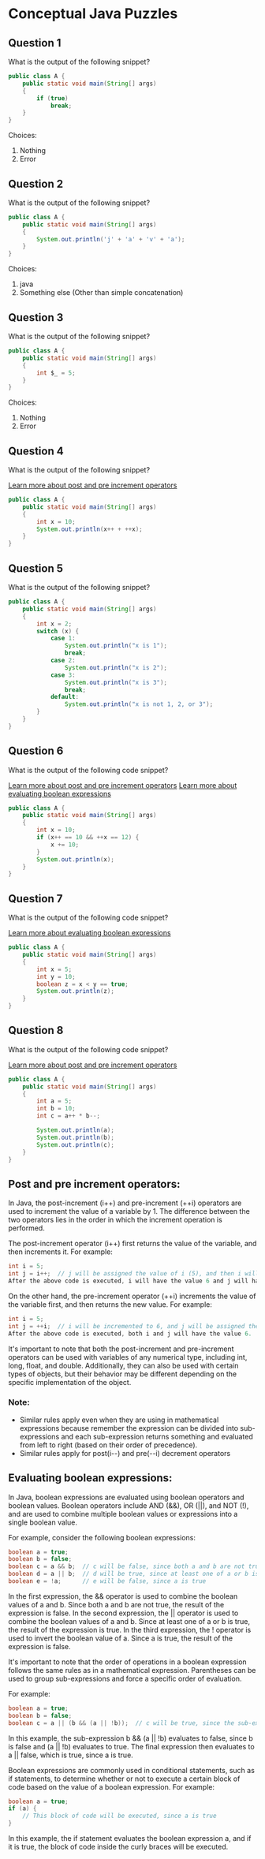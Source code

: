 # Conceptual Java Puzzles

## Question 1
What is the output of the following snippet?
```java
public class A {
    public static void main(String[] args)
    {
        if (true)
            break;
    }
}
```
Choices:
1. Nothing
2. Error

## Question 2
What is the output of the following snippet?
```java
public class A {
    public static void main(String[] args)
    {
        System.out.println('j' + 'a' + 'v' + 'a');
    }
}
```
Choices:
1. java
2. Something else (Other than simple concatenation)

## Question 3
What is the output of the following snippet?
```java
public class A {
    public static void main(String[] args)
    {
        int $_ = 5;
    }
}
```
Choices:

1. Nothing
2. Error

## Question 4
What is the output of the following snippet?

[Learn more about post and pre increment operators](#post-and-pre-increment-operators)
```java
public class A {
    public static void main(String[] args)
    {
        int x = 10;
        System.out.println(x++ + ++x);
    }
}
```

## Question 5
What is the output of the following snippet?
```java
public class A {
    public static void main(String[] args)
    {
        int x = 2;
        switch (x) {
            case 1:
                System.out.println("x is 1");
                break;
            case 2:
                System.out.println("x is 2");
            case 3:
                System.out.println("x is 3");
                break;
            default:
                System.out.println("x is not 1, 2, or 3");
        }
    }
}
```

## Question 6
What is the output of the following code snippet?

[Learn more about post and pre increment operators](#post-and-pre-increment-operators)
[Learn more about evaluating boolean expressions](#evaluating-boolean-expressions)
```java
public class A {
    public static void main(String[] args)
    {
        int x = 10;
        if (x++ == 10 && ++x == 12) {
            x += 10;
        }
        System.out.println(x);
    }
}
```

## Question 7
What is the output of the following code snippet?

[Learn more about evaluating boolean expressions](#evaluating-boolean-expressions)
```java
public class A {
    public static void main(String[] args)
    {
        int x = 5;
        int y = 10;
        boolean z = x < y == true;
        System.out.println(z);
    }
}
```

## Question 8
What is the output of the following code snippet?

[Learn more about post and pre increment operators](#post-and-pre-increment-operators)
```java
public class A {
    public static void main(String[] args)
    {
        int a = 5;
        int b = 10;
        int c = a++ * b--;

        System.out.println(a);
        System.out.println(b);
        System.out.println(c);
    }
}

```

## Post and pre increment operators:
In Java, the post-increment (i++) and pre-increment (++i) operators are used to increment the value of a variable by 1. The difference between the two operators lies in the order in which the increment operation is performed.

The post-increment operator (i++) first returns the value of the variable, and then increments it. For example:

```java
int i = 5;
int j = i++;  // j will be assigned the value of i (5), and then i will be incremented to 6
After the above code is executed, i will have the value 6 and j will have the value 5.
```
On the other hand, the pre-increment operator (++i) increments the value of the variable first, and then returns the new value. For example:

```java
int i = 5;
int j = ++i;  // i will be incremented to 6, and j will be assigned the new value of i (6)
After the above code is executed, both i and j will have the value 6.
```
It's important to note that both the post-increment and pre-increment operators can be used with variables of any numerical type, including int, long, float, and double. Additionally, they can also be used with certain types of objects, but their behavior may be different depending on the specific implementation of the object.

### Note:
- Similar rules apply even when they are using in mathematical expressions because remember the expression can be divided into sub-expressions and each sub-expression returns something and evaluated from left to right (based on their order of precedence).
- Similar rules apply for post(i--) and pre(--i) decrement operators

## Evaluating boolean expressions:
In Java, boolean expressions are evaluated using boolean operators and boolean values. Boolean operators include AND (&&), OR (||), and NOT (!), and are used to combine multiple boolean values or expressions into a single boolean value.

For example, consider the following boolean expressions:

```java
boolean a = true;
boolean b = false;
boolean c = a && b;  // c will be false, since both a and b are not true
boolean d = a || b;  // d will be true, since at least one of a or b is true
boolean e = !a;      // e will be false, since a is true
```
In the first expression, the && operator is used to combine the boolean values of a and b. Since both a and b are not true, the result of the expression is false. In the second expression, the || operator is used to combine the boolean values of a and b. Since at least one of a or b is true, the result of the expression is true. In the third expression, the ! operator is used to invert the boolean value of a. Since a is true, the result of the expression is false.

It's important to note that the order of operations in a boolean expression follows the same rules as in a mathematical expression. Parentheses can be used to group sub-expressions and force a specific order of evaluation.

For example:

```java
boolean a = true;
boolean b = false;
boolean c = a || (b && (a || !b));  // c will be true, since the sub-expression b && (a || !b) evaluates to false, and a || false evaluates to true
```
In this example, the sub-expression b && (a || !b) evaluates to false, since b is false and (a || !b) evaluates to true. The final expression then evaluates to a || false, which is true, since a is true.

Boolean expressions are commonly used in conditional statements, such as if statements, to determine whether or not to execute a certain block of code based on the value of a boolean expression. For example:

```java
boolean a = true;
if (a) {
    // This block of code will be executed, since a is true
}
```
In this example, the if statement evaluates the boolean expression a, and if it is true, the block of code inside the curly braces will be executed.
